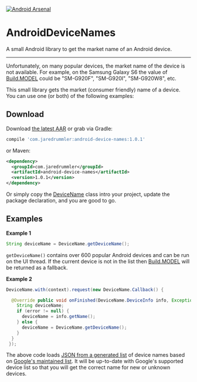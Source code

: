 [![Android Arsenal](https://img.shields.io/badge/Android%20Arsenal-AndroidDeviceNames-green.svg?style=flat)](https://android-arsenal.com/details/1/2663)

# AndroidDeviceNames
A small Android library to get the market name of an Android device.
___

Unfortunately, on many popular devices, the market name of the device is not available. For example, on the Samsung Galaxy S6 the value of [Build.MODEL](http://developer.android.com/reference/android/os/Build.html#MODEL) could be "SM-G920F", "SM-G920I", "SM-G920W8", etc.

This small library gets the market (consumer friendly) name of a device. You can use one (or both) of the following examples:

Download
--------

Download [the latest AAR](https://repo1.maven.org/maven2/com/jaredrummler/android-device-names/1.0.1/android-device-names-1.0.1.aar) or grab via Gradle:

```groovy
compile 'com.jaredrummler:android-device-names:1.0.1'
```
or Maven:
```xml
<dependency>
  <groupId>com.jaredrummler</groupId>
  <artifactId>android-device-names</artifactId>
  <version>1.0.1</version>
</dependency>
```

Or simply copy the [DeviceName](https://raw.githubusercontent.com/jaredrummler/AndroidDeviceNames/master/library/src/main/java/com/jaredrummler/android/device/DeviceName.java) class intro your project, update the package declaration, and you are good to go.


Examples
--------

<b>Example 1</b>

```java
String deviceName = DeviceName.getDeviceName();
```

`getDeviceName()` contains over 600 popular Android devices and can be run on the UI thread. If the current device is not in the list then [Build.MODEL](http://developer.android.com/reference/android/os/Build.html#MODEL) will be returned as a fallback.

<b>Example 2</b>

```java
DeviceName.with(context).request(new DeviceName.Callback() {

  @Override public void onFinished(DeviceName.DeviceInfo info, Exception error) {
    String deviceName;
    if (error != null) {
      deviceName = info.getName();
    } else {
      deviceName = DeviceName.getDeviceName();
    }
  }
 });
 ```
 
The above code loads [JSON from a generated list](https://github.com/jaredrummler/AndroidDeviceNames/tree/master/json) of device names based on [Google's maintained list](https://support.google.com/googleplay/answer/1727131?hl=en). It will be up-to-date with Google's supported device list so that you will get the correct name for new or unknown devices.
